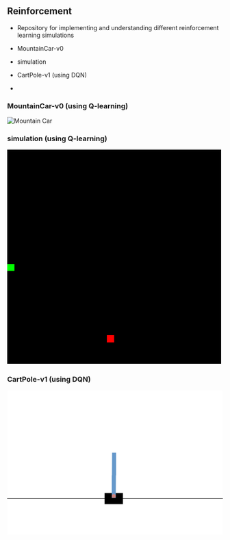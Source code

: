  ## Reinforcement  
 - Repository for implementing and understanding different  reinforcement learning simulations  

 - MountainCar-v0 
 - simulation 
 - CartPole-v1 (using DQN) 
 - 

### MountainCar-v0 (using Q-learning)  
![Mountain Car](gif/mountaincar.gif)  
  
### simulation (using Q-learning)  
![simulation](gif/simulation.gif)  

### CartPole-v1 (using DQN)  
![CartPole](gif/cartpole-v1.gif)
